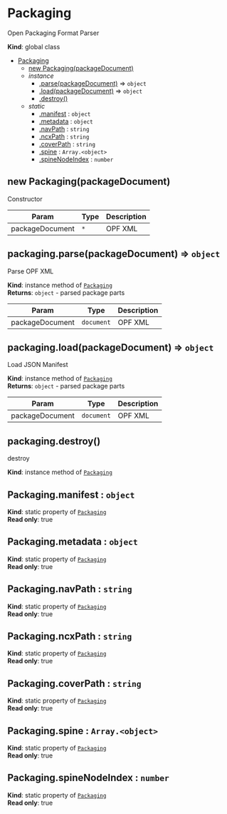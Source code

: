 <a name="Packaging"></a>

# Packaging
Open Packaging Format Parser

**Kind**: global class  

* [Packaging](#Packaging)
    * [new Packaging(packageDocument)](#new_Packaging_new)
    * _instance_
        * [.parse(packageDocument)](#Packaging+parse) ⇒ <code>object</code>
        * [.load(packageDocument)](#Packaging+load) ⇒ <code>object</code>
        * [.destroy()](#Packaging+destroy)
    * _static_
        * [.manifest](#Packaging.manifest) : <code>object</code>
        * [.metadata](#Packaging.metadata) : <code>object</code>
        * [.navPath](#Packaging.navPath) : <code>string</code>
        * [.ncxPath](#Packaging.ncxPath) : <code>string</code>
        * [.coverPath](#Packaging.coverPath) : <code>string</code>
        * [.spine](#Packaging.spine) : <code>Array.&lt;object&gt;</code>
        * [.spineNodeIndex](#Packaging.spineNodeIndex) : <code>number</code>

<a name="new_Packaging_new"></a>

## new Packaging(packageDocument)
Constructor


| Param | Type | Description |
| --- | --- | --- |
| packageDocument | <code>\*</code> | OPF XML |

<a name="Packaging+parse"></a>

## packaging.parse(packageDocument) ⇒ <code>object</code>
Parse OPF XML

**Kind**: instance method of [<code>Packaging</code>](#Packaging)  
**Returns**: <code>object</code> - parsed package parts  

| Param | Type | Description |
| --- | --- | --- |
| packageDocument | <code>document</code> | OPF XML |

<a name="Packaging+load"></a>

## packaging.load(packageDocument) ⇒ <code>object</code>
Load JSON Manifest

**Kind**: instance method of [<code>Packaging</code>](#Packaging)  
**Returns**: <code>object</code> - parsed package parts  

| Param | Type | Description |
| --- | --- | --- |
| packageDocument | <code>document</code> | OPF XML |

<a name="Packaging+destroy"></a>

## packaging.destroy()
destroy

**Kind**: instance method of [<code>Packaging</code>](#Packaging)  
<a name="Packaging.manifest"></a>

## Packaging.manifest : <code>object</code>
**Kind**: static property of [<code>Packaging</code>](#Packaging)  
**Read only**: true  
<a name="Packaging.metadata"></a>

## Packaging.metadata : <code>object</code>
**Kind**: static property of [<code>Packaging</code>](#Packaging)  
**Read only**: true  
<a name="Packaging.navPath"></a>

## Packaging.navPath : <code>string</code>
**Kind**: static property of [<code>Packaging</code>](#Packaging)  
**Read only**: true  
<a name="Packaging.ncxPath"></a>

## Packaging.ncxPath : <code>string</code>
**Kind**: static property of [<code>Packaging</code>](#Packaging)  
**Read only**: true  
<a name="Packaging.coverPath"></a>

## Packaging.coverPath : <code>string</code>
**Kind**: static property of [<code>Packaging</code>](#Packaging)  
**Read only**: true  
<a name="Packaging.spine"></a>

## Packaging.spine : <code>Array.&lt;object&gt;</code>
**Kind**: static property of [<code>Packaging</code>](#Packaging)  
**Read only**: true  
<a name="Packaging.spineNodeIndex"></a>

## Packaging.spineNodeIndex : <code>number</code>
**Kind**: static property of [<code>Packaging</code>](#Packaging)  
**Read only**: true  
